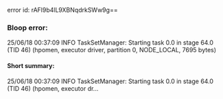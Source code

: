 error id: rAFl9b4lL9XBNqdrkSWw9g==
### Bloop error:

25/06/18 00:37:09 INFO TaskSetManager: Starting task 0.0 in stage 64.0 (TID 46) (hpomen, executor driver, partition 0, NODE_LOCAL, 7695 bytes)
#### Short summary: 

25/06/18 00:37:09 INFO TaskSetManager: Starting task 0.0 in stage 64.0 (TID 46) (hpomen, executor dr...